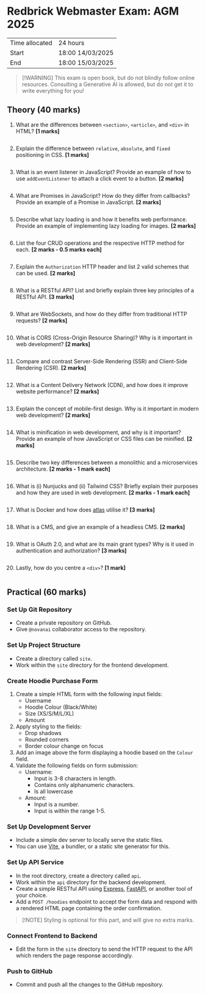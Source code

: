 # Redbrick Webmaster Exam: AGM 2025

|                |                  |
| -------------- | ---------------- |
| Time allocated | 24 hours         |
| Start          | 18:00 14/03/2025 |
| End            | 18:00 15/03/2025 |

> [!WARNING] This exam is open book, but do not blindly follow online resources. Consulting a Generative AI is allowed, but do not get it to write everything for you!

## Theory (40 marks)

1. What are the differences between `<section>`, `<article>`, and `<div>` in HTML? **[1 marks]**

```

```

2. Explain the difference between `relative`, `absolute`, and `fixed` positioning in CSS. **[1 marks]**

```

```

3. What is an event listener in JavaScript? Provide an example of how to use `addEventListener` to attach a click event to a button. **[2 marks]**

```

```

4. What are Promises in JavaScript? How do they differ from callbacks? Provide an example of a Promise in JavaScript. **[2 marks]**

```

```

5. Describe what lazy loading is and how it benefits web performance. Provide an example of implementing lazy loading for images. **[2 marks]**

```

```

6. List the four CRUD operations and the respective HTTP method for each. **[2 marks - 0.5 marks each]**

```

```

7. Explain the `Authorization` HTTP header and list 2 valid schemes that can be used. **[2 marks]**

```

```

8. What is a RESTful API? List and briefly explain three key principles of a RESTful API. **[3 marks]**

```

```

9. What are WebSockets, and how do they differ from traditional HTTP requests? **[2 marks]**

```

```

10. What is CORS (Cross-Origin Resource Sharing)? Why is it important in web development? **[2 marks]**

```

```

11. Compare and contrast Server-Side Rendering (SSR) and Client-Side Rendering (CSR). **[2 marks]**

```

```

12. What is a Content Delivery Network (CDN), and how does it improve website performance? **[2 marks]**

```

```

13. Explain the concept of mobile-first design. Why is it important in modern web development? **[2 marks]**

```

```

14. What is minification in web development, and why is it important? Provide an example of how JavaScript or CSS files can be minified. **[2 marks]**

```

```

15. Describe two key differences between a monolithic and a microservices architecture. **[2 marks - 1 mark each]**

```

```

16. What is (i) Nunjucks and (ii) Tailwind CSS? Briefly explain their purposes and how they are used in web development. **[2 marks - 1 mark each]**

```

```

17. What is Docker and how does [atlas](https://github.com/redbrick/atlas) utilise it? **[3 marks]**

```

```

18. What is a CMS, and give an example of a headless CMS. **[2 marks]**

```

```

19. What is OAuth 2.0, and what are its main grant types? Why is it used in authentication and authorization? **[3 marks]**

```

```

20. Lastly, how do you centre a `<div>`? **[1 mark]**

```

```

## Practical (60 marks)

### Set Up Git Repository

* Create a private repository on GitHub.
* Give `@novanai` collaborator access to the repository.

### Set Up Project Structure

* Create a directory called `site`.
* Work within the `site` directory for the frontend development.

### Create Hoodie Purchase Form

1. Create a simple HTML form with the following input fields:
    * Username
    * Hoodie Colour (Black/White)
    * Size (XS/S/M/L/XL)
    * Amount
2. Apply styling to the fields:
    * Drop shadows
    * Rounded corners
    * Border colour change on focus
3. Add an image above the form displaying a hoodie based on the `Colour` field.
4. Validate the following fields on form submission:
    * Username:
        * Input is 3-8 characters in length.
        * Contains only alphanumeric characters.
        * Is all lowercase
    * Amount:
        * Input is a number.
        * Input is within the range 1-5.

### Set Up Development Server

* Include a simple dev server to locally serve the static files.
* You can use [Vite](https://vite.dev/), a bundler, or a static site generator for this.

### Set Up API Service

* In the root directory, create a directory called `api`.
* Work within the `api` directory for the backend development.
* Create a simple RESTful API using [Express](https://expressjs.com/fast), [FastAPI](https://fastapi.tiangolo.com/), or another tool of your choice.
* Add a `POST /hoodies` endpoint to accept the form data and respond with a rendered HTML page containing the order confirmation.

> [!NOTE] Styling is optional for this part, and will give no extra marks.

### Connect Frontend to Backend

* Edit the form in the `site` directory to send the HTTP request to the API which renders the page response accordingly.

### Push to GitHub

* Commit and push all the changes to the GitHub repository.

